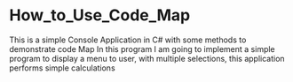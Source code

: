 # How_to_Use_Code_Map
This is a simple Console Application in C# with some methods to demonstrate code Map
In this program I am going to implement a simple program to display a menu to user, with multiple selections, this application performs simple calculations
